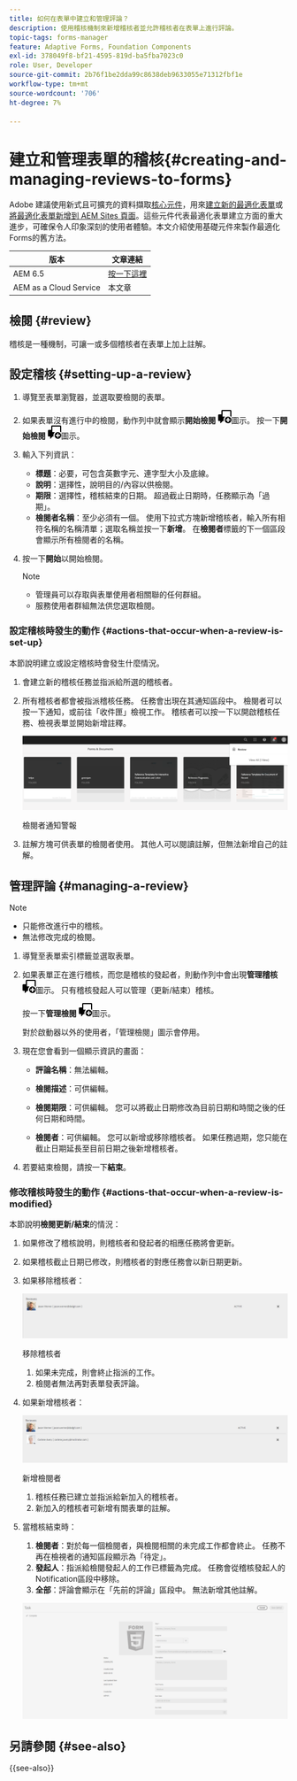```yaml
---
title: 如何在表單中建立和管理評論？
description: 使用稽核機制來新增稽核者並允許稽核者在表單上進行評論。
topic-tags: forms-manager
feature: Adaptive Forms, Foundation Components
exl-id: 378049f8-bf21-4595-819d-ba5fba7023c0
role: User, Developer
source-git-commit: 2b76f1be2dda99c8638deb9633055e71312fbf1e
workflow-type: tm+mt
source-wordcount: '706'
ht-degree: 7%

---
```


# 建立和管理表單的稽核{#creating-and-managing-reviews-to-forms}

<span class="preview">Adobe 建議使用新式且可擴充的資料擷取[核心元件](https://experienceleague.adobe.com/docs/experience-manager-core-components/using/adaptive-forms/introduction.html?lang=zh-Hant)，用來[建立新的最適化表單](/help/forms/creating-adaptive-form-core-components.md)或[將最適化表單新增到 AEM Sites 頁面](/help/forms/create-or-add-an-adaptive-form-to-aem-sites-page.md)。這些元件代表最適化表單建立方面的重大進步，可確保令人印象深刻的使用者體驗。本文介紹使用基礎元件來製作最適化Forms的舊方法。</span>


| 版本 | 文章連結 |
| -------- | ---------------------------- |
| AEM 6.5 | [按一下這裡](https://experienceleague.adobe.com/docs/experience-manager-65/forms/adaptive-forms-advanced-authoring/create-reviews-forms.html?lang=zh-Hant) |
| AEM as a Cloud Service  | 本文章 |

## 檢閱 {#review}

稽核是一種機制，可讓一或多個稽核者在表單上加上註解。

## 設定稽核 {#setting-up-a-review}

1. 導覽至表單瀏覽器，並選取要檢閱的表單。
1. 如果表單沒有進行中的檢閱，動作列中就會顯示&#x200B;**開始檢閱** ![aem6forms_review_chat_comment](assets/aem6forms_review_chat_comment.png)圖示。 按一下&#x200B;**開始檢閱** ![aem6forms_review_chat_comment](assets/aem6forms_review_chat_comment.png)圖示。
1. 輸入下列資訊：

   * **標題**：必要，可包含英數字元、連字型大小及底線。
   * **說明**：選擇性，說明目的/內容以供檢閱。
   * **期限**：選擇性，稽核結束的日期。 超過截止日期時，任務顯示為「過期」。
   * **檢閱者名稱**：至少必須有一個。 使用下拉式方塊新增稽核者，輸入所有相符名稱的名稱清單；選取名稱並按一下&#x200B;**新增**。 在&#x200B;**檢閱者**&#x200B;標籤的下一個區段會顯示所有檢閱者的名稱。

1. 按一下&#x200B;**開始**&#x200B;以開始檢閱。

   >[!NOTE]
   >
   >* 管理員可以存取與表單使用者相關聯的任何群組。
   >* 服務使用者群組無法供您選取檢閱。

### 設定稽核時發生的動作 {#actions-that-occur-when-a-review-is-set-up}

本節說明建立或設定稽核時會發生什麼情況。

1. 會建立新的稽核任務並指派給所選的稽核者。
1. 所有稽核者都會被指派稽核任務。 任務會出現在其通知區段中。 檢閱者可以按一下通知，或前往「收件匣」檢視工作。 稽核者可以按一下以開啟稽核任務、檢視表單並開始新增註釋。

   ![檢閱者通知警示](assets/review-notification-img.png)

   檢閱者通知警報

1. 註解方塊可供表單的檢閱者使用。 其他人可以閱讀註解，但無法新增自己的註解。

## 管理評論 {#managing-a-review}

>[!NOTE]
>
>* 只能修改進行中的稽核。
>* 無法修改完成的檢閱。

1. 導覽至表單索引標籤並選取表單。

1. 如果表單正在進行稽核，而您是稽核的發起者，則動作列中會出現&#x200B;**管理稽核** ![aem6forms_review_chat_comment](assets/aem6forms_review_chat_comment.png)圖示。 只有稽核發起人可以管理（更新/結束）稽核。

   按一下&#x200B;**管理檢閱** ![aem6forms_review_chat_comment](assets/aem6forms_review_chat_comment.png)圖示。

   對於啟動器以外的使用者，「管理檢閱」圖示會停用。

1. 現在您會看到一個顯示資訊的畫面：

   * **評論名稱**：無法編輯。

   * **檢閱描述**：可供編輯。

   * **檢閱期限**：可供編輯。 您可以將截止日期修改為目前日期和時間之後的任何日期和時間。

   * **檢閱者**：可供編輯。 您可以新增或移除稽核者。 如果任務過期，您只能在截止日期延長至目前日期之後新增稽核者。

1. 若要結束檢閱，請按一下&#x200B;**結束**。

### 修改稽核時發生的動作 {#actions-that-occur-when-a-review-is-modified}

本節說明&#x200B;**檢閱更新/結束**&#x200B;的情況：

1. 如果修改了稽核說明，則稽核者和發起者的相應任務將會更新。
1. 如果稽核截止日期已修改，則稽核者的對應任務會以新日期更新。

1. 如果移除稽核者：

   ![正在移除稽核者](assets/removeduser.png)

   移除稽核者

   1. 如果未完成，則會終止指派的工作。
   1. 檢閱者無法再對表單發表評論。

1. 如果新增稽核者：

   ![正在新增檢閱者](assets/addedreviewer.png)

   新增檢閱者

   1. 稽核任務已建立並指派給新加入的稽核者。
   1. 新加入的稽核者可新增有關表單的註解。

1. 當稽核結束時：

   1. **檢閱者**：對於每一個檢閱者，與檢閱相關的未完成工作都會終止。 任務不再在檢視者的通知區段顯示為「待定」。
   1. **發起人**：指派給檢閱發起人的工作已標籤為完成。 任務會從稽核發起人的Notification區段中移除。
   1. **全部**：評論會顯示在「先前的評論」區段中。 無法新增其他註解。

   ![檢閱完成](assets/review-complete-imgg.png)


## 另請參閱 {#see-also}

{{see-also}}


<!--

>[!MORELIKETHIS]
>
>* [Associating submission reviewers with a form](/help/forms/adding-reviewers-form.md)

-->